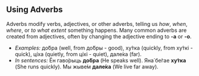 ## Using Adverbs

Adverbs modify verbs, adjectives, or other adverbs, telling us _how_, _when_, _where_, or _to what extent_ something happens. Many common adverbs are created from adjectives, often by changing the adjective ending to __-а__ or __-о__.

*   _Examples:_ до́бра (well, from до́бры - good), ху́тка (quickly, from ху́ткі - quick), цíха (quietly, from цíхі - quiet), дале́ка (far).
*   _In sentences:_ Ён гаво́рыць __до́бра__ (He speaks well). Яна́ бе́гае __ху́тка__ (She runs quickly). Мы жыве́м __дале́ка__ (We live far away).